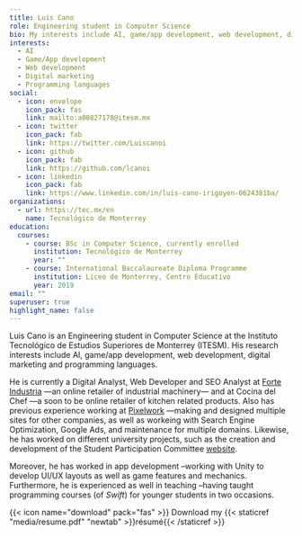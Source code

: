 ```yaml
---
title: Luis Cano
role: Engineering student in Computer Science
bio: My interests include AI, game/app development, web development, digital marketing, programming languages.
interests:
  - AI
  - Game/App development
  - Web development
  - Digital marketing
  - Programming languages
social:
  - icon: envelope
    icon_pack: fas
    link: mailto:a00827178@itesm.mx
  - icon: twitter
    icon_pack: fab
    link: https://twitter.com/Luiscanoi
  - icon: github
    icon_pack: fab
    link: https://github.com/lcanoi
  - icon: linkedin
    icon_pack: fab
    link: https://www.linkedin.com/in/luis-cano-irigoyen-0624381ba/
organizations:
  - url: https://tec.mx/en
    name: Tecnológico de Monterrey
education:
  courses:
    - course: BSc in Computer Science, currently enrolled
      institution: Tecnológico de Monterrey
      year: ""
    - course: International Baccalaureate Diploma Programme
      institution: Liceo de Monterrey, Centro Educativo
      year: 2019
email: ""
superuser: true
highlight_name: false
---
```

Luis Cano is an Engineering student in Computer Science at the Instituto Tecnológico de Estudios Superiores de Monterrey (ITESM). His research interests include AI, game/app development, web development, digital marketing and programming languages.

He is currently a Digital Analyst, Web Developer and SEO Analyst at [Forte Industria](https://forteindustria.com/) —an online retailer of industrial machinery— and at Cocina del Chef —a soon to be online retailer of kitchen related products. Also has previous experience working at [Pixelwork](https://pixelwork.mx/) —making and designed multiple sites for other companies, as well as workeing with Search Engine Optimization, Google Ads, and maintenance for multiple domains. Likewise, he has worked on different university projects, such as the creation and development of the Student Participation Committee [website](https://www.cpefetec.com/).

Moreover, he has worked in app development –working with Unity to develop UI/UX layouts as well as game features and mechanics.
Furthermore, he is experienced as well in teaching –having taught programming courses (of *Swift*) for younger students in two occasions.

{{< icon name="download" pack="fas" >}} Download my {{< staticref "media/resume.pdf" "newtab" >}}résumé{{< /staticref >}}
